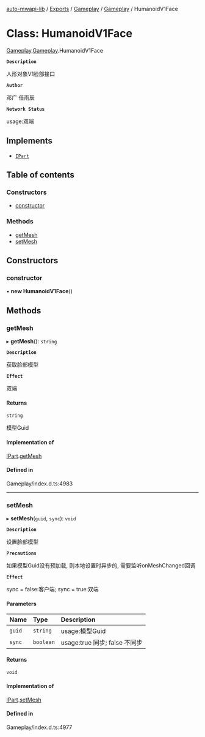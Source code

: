[auto-mwapi-lib](../README.md) / [Exports](../modules.md) / [Gameplay](../modules/Gameplay.md) / [Gameplay](../modules/Gameplay.Gameplay.md) / HumanoidV1Face

# Class: HumanoidV1Face

[Gameplay](../modules/Gameplay.md).[Gameplay](../modules/Gameplay.Gameplay.md).HumanoidV1Face

**`Description`**

人形对象V1脸部接口

**`Author`**

邓广 任雨辰

**`Network Status`**

usage:双端

## Implements

- [`IPart`](../interfaces/Gameplay.Gameplay.IPart.md)

## Table of contents

### Constructors

- [constructor](Gameplay.Gameplay.HumanoidV1Face.md#constructor)

### Methods

- [getMesh](Gameplay.Gameplay.HumanoidV1Face.md#getmesh)
- [setMesh](Gameplay.Gameplay.HumanoidV1Face.md#setmesh)

## Constructors

### constructor

• **new HumanoidV1Face**()

## Methods

### getMesh

▸ **getMesh**(): `string`

**`Description`**

获取脸部模型

**`Effect`**

双端

#### Returns

`string`

模型Guid

#### Implementation of

[IPart](../interfaces/Gameplay.Gameplay.IPart.md).[getMesh](../interfaces/Gameplay.Gameplay.IPart.md#getmesh)

#### Defined in

Gameplay/index.d.ts:4983

___

### setMesh

▸ **setMesh**(`guid`, `sync`): `void`

**`Description`**

设置脸部模型

**`Precautions`**

如果模型Guid没有预加载, 则本地设置时异步的, 需要监听onMeshChanged回调

**`Effect`**

sync = false:客户端;
sync = true:双端

#### Parameters

| Name | Type | Description |
| :------ | :------ | :------ |
| `guid` | `string` | usage:模型Guid |
| `sync` | `boolean` | usage:true 同步; false 不同步 |

#### Returns

`void`

#### Implementation of

[IPart](../interfaces/Gameplay.Gameplay.IPart.md).[setMesh](../interfaces/Gameplay.Gameplay.IPart.md#setmesh)

#### Defined in

Gameplay/index.d.ts:4977
